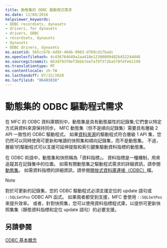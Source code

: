 ```yaml
---
title: 動態集的 ODBC 驅動程式需求
ms.date: 11/04/2016
helpviewer_keywords:
- ODBC recordsets, dynasets
- drivers, for dynasets
- drivers, ODBC
- recordsets, dynasets
- dynasets
- ODBC drivers, dynasets
ms.assetid: 585cc67b-4d92-404b-9903-d769cd17badc
ms.openlocfilehash: 4c436764649a1aa418e12300809482b45224dd46
ms.sourcegitcommit: 6b3d793f0ef3bbb7eefaf9f372ba570fdfe61199
ms.translationtype: MT
ms.contentlocale: zh-TW
ms.lasthandoff: 07/15/2020
ms.locfileid: "86403838"
---
```

# <a name="odbc-driver-requirements-for-dynasets"></a>動態集的 ODBC 驅動程式需求

在 MFC 的 ODBC 資料庫類別中，動態集是具有動態屬性的記錄集;它們會以特定方式與資料來源保持同步。 MFC 動態集（但不是順向記錄集）需要具有層級 2 API 一致性的 ODBC 驅動程式。 如果[資料來源](../../data/odbc/data-source-odbc.md)的驅動程式符合層級 1 API 集，您仍然可以同時使用可更新和唯讀的快照集和順向記錄集，而不是動態集。 不過，層級1的驅動程式可以支援可延伸提取和索引鍵集驅動資料指標的動態集。

在 ODBC 術語中，動態集和快照稱為「資料指標」。 資料指標是一種機制，用來追蹤其在記錄集中的位置。 如需有關動態集之驅動程式需求的詳細資訊，請參閱[動態集](../../data/odbc/dynaset.md)。 如需資料指標的詳細資訊，請參閱[開放式資料庫連接（ODBC）](/sql/odbc/microsoft-open-database-connectivity-odbc)檔。

> [!NOTE]
> 對於可更新的記錄集，您的 ODBC 驅動程式必須支援定位的 update 語句或 `::SQLSetPos` ODBC API 函式。 如果兩者都受到支援，MFC 會使用 `::SQLSetPos` 來提升效率。 或者，針對快照集，您可以使用資料指標程式庫，以提供可更新快照集集（靜態資料指標和定位 update 語句）的必要支援。

## <a name="see-also"></a>另請參閱

[ODBC 基本概念](../../data/odbc/odbc-basics.md)
